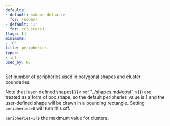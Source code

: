 ```yaml
---
defaults:
- default: <shape default>
  for: (nodes)
- default: '1'
  for: (clusters)
flags: []
minimums:
- '0'
title: peripheries
types:
- int
used_by: NC
---
```

Set number of peripheries used in polygonal shapes and cluster boundaries.

Note that [user-defined shapes]({{< ref "../shapes.md#epsf" >}}) are treated as a form of
box shape, so the default peripheries value is 1 and the user-defined shape
will be drawn in a bounding rectangle. Setting `peripheries=0` will turn this
off.

`peripheries=1` is the maximum value for clusters.

